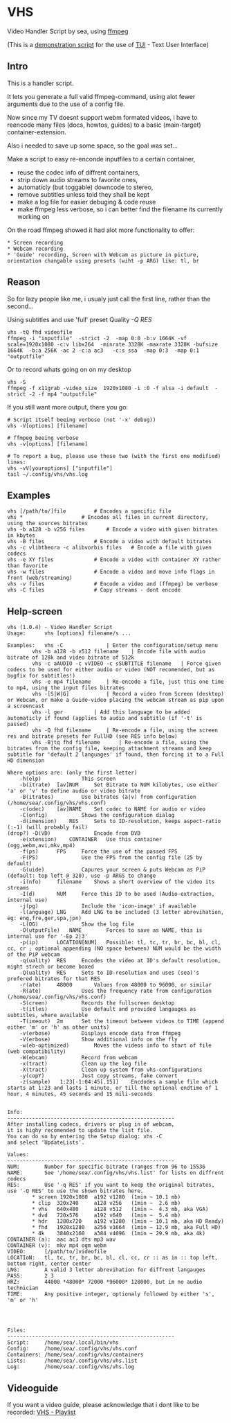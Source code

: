 VHS
===

Video Handler Script by sea, using [ffmpeg](http://ffmpeg.org)

(This is a [demonstration script](http://github.com/sri-arjuna/vhs) for the use of [TUI](http://github.com/sri-arjuna/tui) - Text User Interface)



Intro
-----

This is a handler script.

It lets you generate a full valid ffmpeg-command, using alot fewer arguments due to the use of a config file.

Now since my TV doesnt support webm formated videos, i have to reencode many files (docs, howtos, guides) to a basic (main-target) container-extension.

Also i needed to save up some space, so the goal was set...


Make a script to easy re-enconde inputfiles to a certain container,

* reuse the codec info of diffrent containers,
* strip down audio streams to favorite ones, 
* automaticly (but toggable) downcode to stereo,
* remove subtitles unless told they shall be kept
* make a log file for easier debuging & code reuse
* make ffmpeg less verbose, so i can better find the filename its currently working on
	
	
	
On the road ffmpeg showed it had alot more functionality to offer:

	* Screen recording
	* Webcam recording
	* 'Guide' recording, Screen with Webcam as picture in picture, orientation changable using presets (wiht -p ARG) like: tl, br


Reason
------

So for lazy people like me, i usualy just call the first line, rather than the second...

Using subtitles and use 'full' preset Quality *-Q RES*

	vhs -tQ fhd videofile
	ffmpeg -i "inputfile"  -strict -2  -map 0:0 -b:v 1664K -vf scale=1920x1080 -c:v libx264  -minrate 3328K -maxrate 3328K -bufsize 1664K  -b:a 256K -ac 2 -c:a ac3   -c:s ssa  -map 0:3  -map 0:1  "outputfile"


Or to record whats going on on my desktop

	vhs -S
	ffmpeg -f x11grab -video_size  1920x1080 -i :0 -f alsa -i default  -strict -2 -f mp4 "outputfile"



If you still want more output, there you go:

	# Script itself beeing verbose (not '-x' debug))
	vhs -V[options] [filename]
	
	# ffmpeg beeing verbose
	vhs -v[options] [filename]

	# To report a bug, please use these two (with the first one modified) lines:
	vhs -vV[youroptions] ["inputfile"]
	tail ~/.config/vhs/vhs.log


Examples
-----------

	vhs [/path/to/]file			# Encodes a specific file
	vhs *					# Encodes all files in current directory, using the sources bitrates
	vhs -b a128 -b v256 files		# Encode a video with given bitrates in kbytes
	vhs -B files				# Encode a video with default bitrates
	vhs -c vlibtheora -c alibvorbis files	# Encode a file with given codecs
	vhs -e XY files				# Encode a video with container XY rather than favorite
	vhs -w files				# Encode a video and move info flags in front (web/streaming)
	vhs -v files				# Encode a video and (ffmpeg) be verbose
	vhs -C files				# Copy streams - dont encode


Help-screen
-----------

	vhs (1.0.4) - Video Handler Script
	Usage: 		vhs [options] filename/s ...

	Examples:	vhs -C				| Enter the configuration/setup menu
			vhs -b a128 -b v512 filename	| Encode file with audio bitrate of 128k and video bitrate of 512k
			vhs -c aAUDIO -c vVIDEO -c sSUBTITLE filename	| Force given codecs to be used for either audio or video (NOT recomended, but as bugfix for subtitles!)
			vhs -e mp4 filename		| Re-encode a file, just this one time to mp4, using the input files bitrates
			vhs -[S|W|G]			| Record a video from Screen (desktop) or Webcam, or make a Guide-video placing the webcam stream as pip upon a screencast
			vhs -l ger			| Add this language to be added automaticly if found (applies to audio and subtitle (if '-t' is passed)
			vhs -Q fhd filename		| Re-encode a file, using the screen res and bitrate presets for FullHD (see RES info below)
			vhs -Bjtq fhd filename		| Re-encode a file, using the bitrates from the config file, keeping attachment streams and keep subtitle for 'default 2 languages' if found, then forcing it to a Full HD dimension

	Where options are: (only the first letter)
		-h(elp) 			This screen
		-b(itrate)	[av]NUM		Set Bitrate to NUM kilobytes, use either 'a' or 'v' to define audio or video bitrate
		-B(itrates)			Use bitrates (a|v) from configuration (/home/sea/.config/vhs/vhs.conf)
		-c(odec)	[av]NAME	Set codec to NAME for audio or video
		-C(onfig)			Shows the configuration dialog
		-d(imension)	RES		Sets to ID-resolution, keeps aspect-ratio (:-1) (will probably fail)
	(drop?)	-D(VD)				Encode from DVD
		-e(xtension)	CONTAINER	Use this container (ogg,webm,avi,mkv,mp4)
		-f(ps)		FPS		Force the use of the passed FPS
		-F(PS)				Use the FPS from the config file (25 by default)
		-G(uide)			Capures your screen & puts Webcam as PiP (default: top left @ 320), use -p ARGS to change
		-i(nfo)		filename	Shows a short overview of the video its streams
		-I(d)		NUM		Force this ID to be used (Audio-extraction, internal use)
		-j(pg)				Include the 'icon-image' if available
		-l(anguage)	LNG		Add LNG to be included (3 letter abrevihation, eg: eng,fre,ger,spa,jpn)
		-L(OG)				Show the log file
		-O(utputFile)	NAME		Forces to save as NAME, this is internal use for '-Ep 2|3'
		-p(ip)		LOCATION[NUM]	Possible: tl, tc, tr, br, bc, bl, cl, cc, cr ; optional appending (NO space between) NUM would be the width of the PiP webcam
		-q(uality)	RES		Encodes the video at ID's default resolution, might strech or become boxed
		-Q(uality)	RES		Sets to ID-resolution and uses (sea)'s prefered bitrates for that RES
		-r(ate)		48000		Values from 48000 to 96000, or similar
		-R(ate)				Uses the frequency rate from configuration (/home/sea/.config/vhs/vhs.conf)
		-S(creen)			Records the fullscreen desktop
		-t(itles)			Use default and provided langauges as subtitles, where available
		-T(imeout)	2m		Set the timeout between videos to TIME (append either 'm' or 'h' as other units)
		-v(erbose)			Displays encode data from ffmpeg
		-V(erbose)			Show additional info on the fly
		-w(eb-optimized)		Moves the videos info to start of file (web compatibility)
		-W(ebcam)			Record from webcam
		-x(tract)			Clean up the log file
		-X(tract)			Clean up system from vhs-configurations
		-y(copY)			Just copy streams, fake convert
		-z(sample)	 1:23[-1:04:45[.15]]	Encdodes a sample file which starts at 1:23 and lasts 1 minute, or till the optional endtime of 1 hour, 4 minutes, 45 seconds and 15 mili-seconds


	Info:
	------------------------------------------------------
	After installing codecs, drivers or plug in of webcam,
	it is highy recomended to update the list file.
	You can do so by entering the Setup dialog: vhs -C
	and select 'UpdateLists'.

	Values:
	------------------------------------------------------
	NUM:		Number for specific bitrate (ranges from 96 to 15536
	NAME:		See '/home/sea/.config/vhs/vhs.list' for lists on diffrent codecs
	RES:		Use '-q RES' if you want to keep the original bitrates, use '-Q RES' to use the shown bitrates here.
			* screen 1920x1080 	a192 v1280	(1min ~ 10.1 mb)
			* clip	320x240 	a128 v256	(1min ~  2.6 mb)
			* vhs	640x480 	a128 v512	(1min ~  4.3 mb, aka VGA)
			* dvd	720x576 	a192 v640	(1min ~  5.4 mb)
			* hdr	1280x720	a192 v1280	(1min ~ 10.1 mb, aka HD Ready)
			* fhd 	1920x1280	a256 v1664	(1min ~ 12.9 mb, aka Full HD)
			* 4k 	3840x2160	a384 v4096	(1min ~ 29.9 mb, aka 4k)
	CONTAINER (a):	aac ac3 dts mp3 wav
	CONTAINER (v):  mkv mp4 ogm webm
	VIDEO:		[/path/to/]videofile
	LOCATIoN:	tl, tc, tr, br, bc, bl, cl, cc, cr :: as in :: top left, bottom right, center center
	LNG:		A valid 3 letter abrevihation for diffrent langauges
	PASS:		2 3
	HRZ:		44000 *48000* 72000 *96000* 128000, but im no audio technician
	TIME:		Any positive integer, optionaly followed by either 's', 'm' or 'h'




	Files:		
	------------------------------------------------------
	Script:		/home/sea/.local/bin/vhs
	Config:		/home/sea/.config/vhs/vhs.conf
	Containers:	/home/sea/.config/vhs/containers
	Lists:		/home/sea/.config/vhs/vhs.list
	Log:		/home/sea/.config/vhs/vhs.log


Videoguide
----------

If you want a video guide, please acknowledge that i dont like to be recorded: [VHS - Playlist](https://www.youtube.com/playlist?list=PLLFcWWccyIef2wUuT-KUMzRdlvNj525mG)


